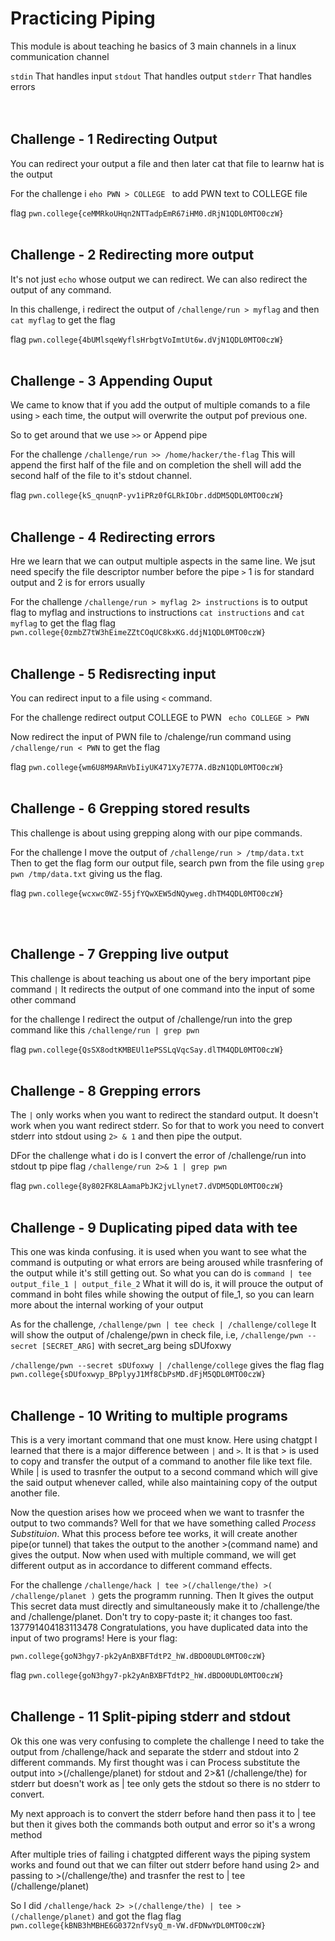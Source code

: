 # Practicing Piping
This module is about teaching he basics of 3 main channels in a linux communication channel

`stdin` That handles input
`stdout` That handles output
`stderr` That handles errors
<br><br><br>

## Challenge - 1 Redirecting Output
You can redirect your output a file and then later cat that file to learnw hat is the output

For the challenge i `eho PWN > COLLEGE ` to add PWN text to COLLEGE file

flag `pwn.college{ceMMRkoUHqn2NTTadpEmR67iHM0.dRjN1QDL0MTO0czW}`
<br><br>

## Challenge - 2 Redirecting more output
It's not just `echo` whose output we can redirect. We can also redirect the output of any command.

In this challenge, i redirect the output of `/challenge/run > myflag` and then `cat myflag` to get the flag

flag `pwn.college{4bUMlsqeWyflsHrbgtVoImtUt6w.dVjN1QDL0MTO0czW}`
<br><br>

## Challenge - 3 Appending Ouput 
We came to know that if you add the output of multiple comands to a file using `>` each time, the output will overwrite the output pof previous one.

So to get around that we use `>>` or Append pipe

For the challenge `/challenge/run >> /home/hacker/the-flag`
This will append the first half of the file and on completion the shell will add the second half of the file to it's stdout channel.

flag `pwn.college{kS_qnuqnP-yv1iPRz0fGLRkIObr.ddDM5QDL0MTO0czW}`
<br><br>

## Challenge - 4 Redirecting errors
Hre we learn that we can output multiple aspects in the same line. We jsut need specify the file descriptor number before the pipe `>`
1 is for standard output and 2 is for errors usually 

For the challenge `/challenge/run > myflag 2> instructions` is to output flag to myflag and instructions to instructions 
`cat instructions`
and `cat myflag` to get the flag
flag `pwn.college{0zmbZ7tW3hEimeZZtCOqUC8kxKG.ddjN1QDL0MTO0czW}`
<br><br>

## Challenge - 5 Redisrecting input
You can redirect input to a file using `<` command.

For the challenge redirect output COLLEGE to PWN
` echo COLLEGE > PWN`

Now redirect the input of PWN  file to /chalenge/run command using
`/challenge/run < PWN` to get the flag

flag `pwn.college{wm6U8M9ARmVbIiyUK471Xy7E77A.dBzN1QDL0MTO0czW}`
<br><br>

## Challenge - 6 Grepping stored results
This challenge is about using grepping along with our pipe commands.

For the challenge I move the output of `/challenge/run > /tmp/data.txt`
Then to get the flag form our output file,
search pwn from the file using `grep pwn /tmp/data.txt` giving us the flag.

flag `pwn.college{wcxwc0WZ-55jfYQwXEW5dNQyweg.dhTM4QDL0MTO0czW}`

<br><br>

## Challenge - 7 Grepping live output
This challenge is about teaching us about one of the bery important pipe command `|`
It redirects the output of one command into the input of some other command

for the challenge I redirect the output of /challenge/run into the grep command like this
`/challenge/run | grep pwn`

flag `pwn.college{QsSX8odtKMBEUl1ePSSLqVqcSay.dlTM4QDL0MTO0czW}`
<br><br>

## Challenge - 8 Grepping errors
The `|` only works when you want to redirect the standard output. It doesn't work when you want redirect stderr.
So for that to work you need to convert stderr into stdout using `2> & 1` and then pipe the output.

DFor the challenge what i do is I convert the error of /challenge/run into stdout tp pipe flag
`/challenge/run 2>& 1 | grep pwn`

flag `pwn.college{8y802FK8LAamaPbJK2jvLlynet7.dVDM5QDL0MTO0czW}`
<br><br>

## Challenge - 9 Duplicating piped data with tee
This one was kinda confusing.
it is used when you want to see what the command is outputing or what errors are being aroused while trasnfering of the output while it's still getting out.
So what you can do is `command | tee output_file_1 | output_file_2`
What it will do is, it will prouce the output of command in boht files while showing the output of file_1, so you can learn more about the internal working of your output

As for the challenge, `/challenge/pwn | tee check | /challenge/college`
It will show the output of /chalenge/pwn in check file, i.e, `/challenge/pwn --secret [SECRET_ARG]` with secret_arg being sDUfoxwy

`/challenge/pwn --secret sDUfoxwy | /challenge/college` gives the flag
flag `pwn.college{sDUfoxwyp_BPplyyJ1Mf8CbPsMD.dFjM5QDL0MTO0czW}`
<br><br>

## Challenge - 10 Writing to multiple programs 
This is a very imortant command that one must know. 
Here using chatgpt I learned that there is a major difference between `|` and `>`. It is that > is used to copy and transfer the output of a command to another file like text file. 
While | is used to trasnfer the output to a second command which will give the said output whenever called, while also maintaining copy of the output another file.

Now the question arises how we proceed when we want to trasnfer the output to two commands? Well for that we have something called *Process Substituion*.
What this process before tee works, it will create another pipe(or tunnel) that takes the output to the another >(command name) and gives the output. Now when used with multiple command, we will get different output as in accordance to different command effects.


For the challenge `/challenge/hack | tee >(/challenge/the) >( /challenge/planet )` gets the programm running.
Then It gives the output
    This secret data must directly and simultaneously make it to /challenge/the and
    /challenge/planet. Don't try to copy-paste it; it changes too fast.
    137791404183113478
    Congratulations, you have duplicated data into the input of two programs! Here
    is your flag:
    
    pwn.college{goN3hgy7-pk2yAnBXBFTdtP2_hW.dBDO0UDL0MTO0czW}

flag `pwn.college{goN3hgy7-pk2yAnBXBFTdtP2_hW.dBDO0UDL0MTO0czW}`
<br><br>

## Challenge - 11 Split-piping stderr and stdout
Ok this one was very confusing to complete the challenge I need to take the output from /challenge/hack and separate the stderr and stdout into 2 different commands.
My first thought was i can Process substitute the output into >(/challenge/planet) for stdout and 2>&1 (/challenge/the) for stderr but doesn't work as | tee only gets the stdout so there is no stderr to convert.

My next approach is to convert the stderr before hand then pass it to | tee but then it gives both the commands both output and error so it's a wrong method

After multiple tries of failing i chatgpted different ways the piping system works and found out that we can filter out stderr before hand using 2> and passing to >(/challenge/the)
and trasnfer the rest to | tee (/challenge/planet)

So I did `/challenge/hack 2> >(/challenge/the) | tee >(/challenge/planet)` and got the flag
flag `pwn.college{kBNB3hMBHE6G0372nfVsyQ_m-VW.dFDNwYDL0MTO0czW}`
<br><br>